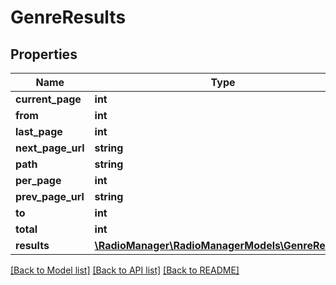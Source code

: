 # GenreResults

## Properties
Name | Type | Description | Notes
------------ | ------------- | ------------- | -------------
**current_page** | **int** |  | [optional] 
**from** | **int** |  | [optional] 
**last_page** | **int** |  | [optional] 
**next_page_url** | **string** |  | [optional] 
**path** | **string** |  | [optional] 
**per_page** | **int** |  | [optional] 
**prev_page_url** | **string** |  | [optional] 
**to** | **int** |  | [optional] 
**total** | **int** |  | [optional] 
**results** | [**\RadioManager\RadioManagerModels\GenreResult[]**](GenreResult.md) |  | [optional] 

[[Back to Model list]](../README.md#documentation-for-models) [[Back to API list]](../README.md#documentation-for-api-endpoints) [[Back to README]](../README.md)


